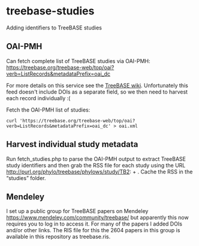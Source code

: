 # treebase-studies
Adding identifiers to TreeBASE studies

## OAI-PMH

Can fetch complete list of TreeBASE studies via OAI-PMH: https://treebase.org/treebase-web/top/oai?verb=ListRecords&metadataPrefix=oai_dc

For more details on this service see the [TreeBASE wiki](https://github.com/TreeBASE/treebase/wiki/OAI-PMH). Unfortunately this feed doesn't include DOIs as a separate field, so we then need to harvest each record individually :(

Fetch the OAI-PMH list of studies:

```
curl 'https://treebase.org/treebase-web/top/oai?verb=ListRecords&metadataPrefix=oai_dc' > oai.xml
```

## Harvest individual study metadata

Run fetch_studies.php to parse the OAI-PMH output to extract TreeBASE study identifiers and then grab the RSS file for each study using the URL http://purl.org/phylo/treebase/phylows/study/TB2: + <study id>. Cache the RSS in the “studies” folder.

## Mendeley

I set up a public group for TreeBASE papers on Mendeley https://www.mendeley.com/community/treebase/ but apparently this now requires you to log in to access it. For many of the papers I added DOIs and/or other links. The RIS file for this the 2604 papers in this group is available in this repository as treebase.ris.


